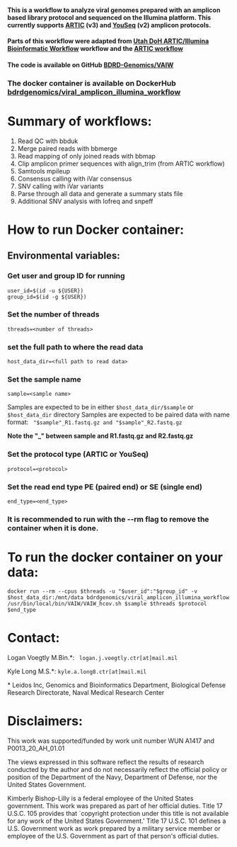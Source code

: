 #### This is a workflow to analyze viral genomes prepared with an amplicon based library protocol and sequenced on the Illumina platform. This currently supports [ARTIC](https://artic.network/ncov-2019) (v3) and [YouSeq](https://youseq.com) (v2) amplicon protocols.

#### Parts of this workflow were adapted from [Utah DoH ARTIC/Illumina Bioinformatic Workflow](https://github.com/CDCgov/SARS-CoV-2_Sequencing/tree/master/protocols/BFX-UT_ARTIC_Illumina) workflow and the [ARTIC workflow](https://artic.network/ncov-2019/ncov2019-bioinformatics-sop.html)

#### The code is available on GitHub [BDRD-Genomics/VAIW](https://github.com/BDRD-Genomics/VAIW) 

### The docker container is available on DockerHub [bdrdgenomics/viral_amplicon_illumina_workflow](https://hub.docker.com/repository/docker/bdrdgenomics/viral_amplicon_illumina_workflow)

# Summary of workflows:
1. Read QC with bbduk
2. Merge paired reads with bbmerge
3. Read mapping of only joined reads with bbmap
4. Clip amplicon primer sequences with align_trim (from ARTIC workflow)
5. Samtools mpileup
6. Consensus calling with iVar consensus
7. SNV calling with iVar variants
8. Parse through all data and generate a summary stats file
9. Additional SNV analysis with lofreq and snpeff

# How to run Docker container: 

## Environmental variables:

### Get user and group ID for running
```
user_id=$(id -u ${USER})
group_id=$(id -g ${USER})
```
### Set the number of threads
```
threads=<number of threads>
```
### set the full path to where the read data
```
host_data_dir=<full path to read data>
```
### Set the sample name
```
sample=<sample name>
```
Samples are expected to be in either ```$host_data_dir/$sample``` or ```$host_data_dir``` directory 
Samples are expected to be paired data with name format:
``` "$sample"_R1.fastq.gz and "$sample"_R2.fastq.gz```

**Note the "_" between sample and R1.fastq.gz and R2.fastq.gz**

### Set the protocol type (ARTIC or YouSeq)
```
protocol=<protocol>
```

### Set the read end type PE (paired end) or SE (single end)
```
end_type=<end_type>
```

### It is recommended to run with the --rm flag to remove the container when it is done.

# To run the docker container on your data:
```
docker run --rm --cpus $threads -u "$user_id":"$group_id" -v $host_data_dir:/mnt/data bdrdgenomics/viral_amplicon_illumina_workflow /usr/bin/local/bin/VAIW/VAIW_hcov.sh $sample $threads $protocol $end_type
```

# Contact:
Logan Voegtly M.Bin.*: ``` logan.j.voegtly.ctr[at]mail.mil```

Kyle Long M.S.*: ```kyle.a.long8.ctr[at]mail.mil```

\* Leidos Inc, Genomics and Bioinformatics Department, Biological Defense Research Directorate, Naval Medical Research Center

# Disclaimers: 

This work was supported/funded by work unit number WUN A1417 and P0013_20_AH_01.01

The views expressed in this software reflect the results of research conducted by the author and do not necessarily reflect the official policy or position of the Department of the Navy, Department of Defense, nor the United States Government.

Kimberly Bishop-Lilly is a federal employee of the United States government. This work was prepared as part of her official duties. Title 17 U.S.C. 105 provides that `copyright protection under this title is not available for any work of the United States Government.' Title 17 U.S.C. 101 defines a U.S. Government work as work prepared by a military service member or employee of the U.S. Government as part of that person's official duties.